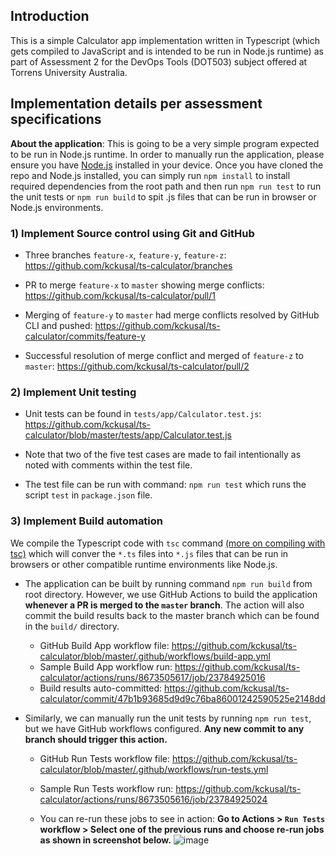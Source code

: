 ## Introduction

This is a simple Calculator app implementation written in Typescript (which gets compiled to JavaScript and is intended to be run in Node.js runtime) as part of Assessment 2 for the DevOps Tools (DOT503) subject offered at Torrens University Australia.

## Implementation details per assessment specifications

**About the application**: This is going to be a very simple program expected to be run in Node.js runtime. In order to manually run the application, please ensure you have [Node.js](https://nodejs.org/en) installed in your device. Once you have cloned the repo and Node.js installed, you can simply run `npm install` to install required dependencies from the root path and then run `npm run test` to run the unit tests or `npm run build` to spit .js files that can be run in browser or Node.js environments.

### 1) Implement Source control using Git and GitHub

- Three branches `feature-x`, `feature-y`, `feature-z`: <https://github.com/kckusal/ts-calculator/branches>

- PR to merge `feature-x` to `master` showing merge conflicts: <https://github.com/kckusal/ts-calculator/pull/1>

- Merging of `feature-y` to `master` had merge conflicts resolved by GitHub CLI and pushed: <https://github.com/kckusal/ts-calculator/commits/feature-y>

- Successful resolution of merge conflict and merged of `feature-z` to `master`: <https://github.com/kckusal/ts-calculator/pull/2>

### 2) Implement Unit testing

- Unit tests can be found in `tests/app/Calculator.test.js`: <https://github.com/kckusal/ts-calculator/blob/master/tests/app/Calculator.test.js>

- Note that two of the five test cases are made to fail intentionally as noted with comments within the test file.

- The test file can be run with command: `npm run test` which runs the script `test` in `package.json` file.

### 3) Implement Build automation

We compile the Typescript code with `tsc` command [(more on compiling with tsc)](<https://www.typescriptlang.org/docs/handbook/compiler-options.html>) which will conver the `*.ts` files into `*.js` files that can be run in browsers or other compatible runtime environments like Node.js.

- The application can be built by running command `npm run build` from root directory. However, we use GitHub Actions to build the application **whenever a PR is merged to the `master` branch**. The action will also commit the build results back to the master branch which can be found in the `build/` directory.
  - GitHub Build App workflow file: <https://github.com/kckusal/ts-calculator/blob/master/.github/workflows/build-app.yml>
  - Sample Build App workflow run: <https://github.com/kckusal/ts-calculator/actions/runs/8673505617/job/23784925016>
  - Build results auto-committed: <https://github.com/kckusal/ts-calculator/commit/47b1b93685d9d9c76ba86001242590525e2148dd>

- Similarly, we can manually run the unit tests by running `npm run test`, but we have GitHub workflows configured. **Any new commit to any branch should trigger this action.**
  - GitHub Run Tests workflow file: <https://github.com/kckusal/ts-calculator/blob/master/.github/workflows/run-tests.yml>
  - Sample Run Tests workflow run: <https://github.com/kckusal/ts-calculator/actions/runs/8673505616/job/23784925024>
  
  - You can re-run these jobs to see in action: **Go to Actions > `Run Tests` workflow > Select one of the previous runs and choose re-run jobs as shown in screenshot below.**
    ![image](https://github.com/kckusal/ts-calculator/assets/26818010/ae4de6ed-86ee-4f09-9653-5317e9db3ce1)
